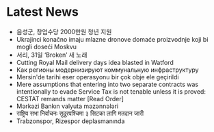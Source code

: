 # Latest News
-  음성군, 창업수당 2000만원 청년 지원
-  Ukrajinci konačno imaju mlazne dronove domaće proizvodnje koji bi mogli doseći Moskvu
-  서리, 31일 ‘Broken’ 새 노래
-  Cutting Royal Mail delivery days idea blasted in Watford
-  Как регионы модернизируют коммунальную инфраструктуру
-  Mersin'de tarihi eser operasyonu bir çok obje ele geçirildi
-  Mere assumptions that entering into two separate contracts was intentionally to evade Service Tax is not tenable unless it is proved: CESTAT remands matter [Read Order]
-  Mərkəzi Bankın valyuta məzənnələri
-  राष्ट्रिय सभा निर्वाचनः सुदूरपश्चिमा ३ सिटका लागि मतदान जारी
-  Trabzonspor, Rizespor deplasmanında
